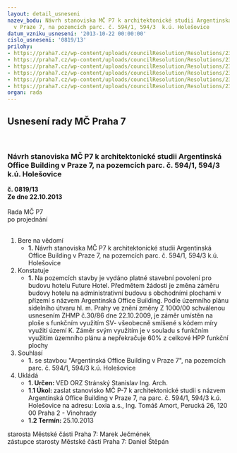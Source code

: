 ```yaml
---
layout: detail_usneseni
nazev_bodu: Návrh stanoviska MČ P7 k architektonické studii Argentinská Office Building
  v Praze 7, na pozemcích parc. č. 594/1, 594/3  k.ú. Holešovice
datum_vzniku_usneseni: '2013-10-22 00:00:00'
cislo_usneseni: '0819/13'
prilohy:
- https://praha7.cz/wp-content/uploads/councilResolution/Resolutions/23562/56-13-bui_11.doc
- https://praha7.cz/wp-content/uploads/councilResolution/Resolutions/23562/56-13-bui_21.doc
- https://praha7.cz/wp-content/uploads/councilResolution/Resolutions/23562/56-13-bui_31.doc
- https://praha7.cz/wp-content/uploads/councilResolution/Resolutions/23562/56-13-bui_41.doc
- https://praha7.cz/wp-content/uploads/councilResolution/Resolutions/23562/56-13-02_10_2013.doc
- https://praha7.cz/wp-content/uploads/councilResolution/Resolutions/23562/56-13-bui_555.jpg
organ: rada
---
```

<div id="ucUsn_pList" class="usn">
	<span><h2>Usnesení rady MČ Praha 7 </h2>
<br></span><div class="standBody">
<span><h3>Návrh stanoviska MČ P7 k architektonické studii Argentinská Office Building v Praze 7, na pozemcích parc. č. 594/1, 594/3  k.ú. Holešovice</h3></span><div class="center">
		<strong>č. 0819/13</strong><br>
	</div>
<div class="center">
		<strong>Ze dne 22.10.2013</strong><br><br>
	</div>Rada MČ P7<br> po projednání<br><br><ol>
<li>Bere na vědomí<ul><li>
<strong>1.</strong> Návrh stanoviska MČ P7 k architektonické studii Argentinská Office Building v Praze 7, na pozemcích parc. č. 594/1, 594/3  k.ú. Holešovice </li></ul>
</li>
<li>Konstatuje<ul><li>
<strong>1.</strong> Na pozemcích stavby je vydáno platné stavební povolení pro budovu hotelu Future Hotel. Předmětem žádosti je změna záměru budovy hotelu na administrativní budovu s obchodními plochami v přízemí s názvem Argentinská Office Building. Podle územního plánu sídelního útvaru hl. m. Prahy ve znění změny Z 1000/00 schválenou usnesením ZHMP č.30/86 dne 22.10.2009, je záměr umístěn na ploše s funkčním využitím SV- všeobecně smíšené s kódem míry využití území K. Záměr svým využitím je v souladu s funkčním využitím územního plánu a nepřekračuje 60% z celkové HPP funkční plochy  </li></ul>
</li>
<li>Souhlasí<ul><li>
<strong>1.</strong> se stavbou "Argentinská Office Building v Praze 7", na pozemcích parc. č. 594/1, 594/3 k.ú. Holešovice         </li></ul>
</li>
<li>Ukládá<ul>
<li>
<strong>1. Určen: </strong>VED ORZ  Stránský  Stanislav Ing. Arch.</li>
<li>
<strong>1.1 Úkol: </strong>zaslat stanovisko MČ P-7 k architektonické studii s názvem Argentinská Office Building v Praze 7, na parc. č. 594/1, 594/3 k.ú. Holešovice na adresu: Loxia a.s., Ing. Tomáš Amort, Perucká 26, 120 00 Praha 2 - Vinohrady</li>
<li>
<strong>1.2 Termín: </strong>25.10.2013</li>
</ul>
</li>
</ol>starosta Městské části Praha 7: Marek Ječmének<br>zástupce starosty Městské části Praha 7: Daniel Štěpán 
</div>
</div>